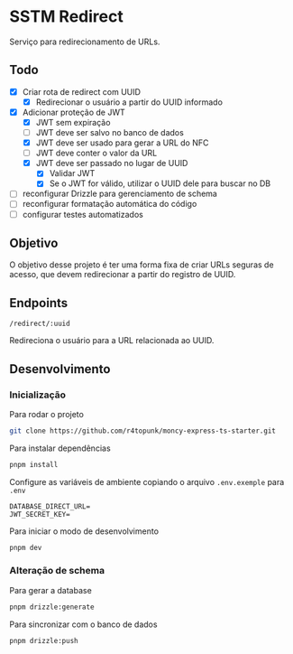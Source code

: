 # SSTM Redirect

Serviço para redirecionamento de URLs.

## Todo

- [x] Criar rota de redirect com UUID
  - [x] Redirecionar o usuário a partir do UUID informado
- [x] Adicionar proteção de JWT
  - [x] JWT sem expiração
  - [ ] JWT deve ser salvo no banco de dados
  - [x] JWT deve ser usado para gerar a URL do NFC
  - [ ] JWT deve conter o valor da URL
  - [x] JWT deve ser passado no lugar de UUID
    - [x] Validar JWT
    - [x] Se o JWT for válido, utilizar o UUID dele para buscar no DB
- [ ] reconfigurar Drizzle para gerenciamento de schema
- [ ] reconfigurar formatação automática do código
- [ ] configurar testes automatizados

## Objetivo

O objetivo desse projeto é ter uma forma fixa de criar URLs seguras de acesso, que devem redirecionar a partir do registro de UUID.

## Endpoints

`/redirect/:uuid`

Redireciona o usuário para a URL relacionada ao UUID.

## Desenvolvimento

### Inicialização

Para rodar o projeto

```bash
git clone https://github.com/r4topunk/moncy-express-ts-starter.git
```

Para instalar dependências

```bash
pnpm install
```

Configure as variáveis de ambiente copiando o arquivo `.env.exemple` para `.env`

```env
DATABASE_DIRECT_URL=
JWT_SECRET_KEY=
```

Para iniciar o modo de desenvolvimento

```bash
pnpm dev
```

### Alteração de schema

Para gerar a database

```bash
pnpm drizzle:generate
```

Para sincronizar com o banco de dados

```bash
pnpm drizzle:push
```
